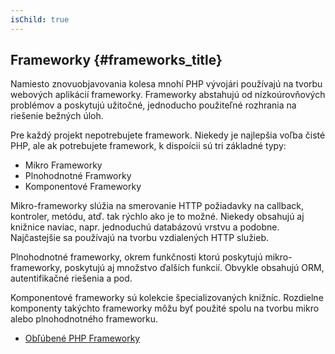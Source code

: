 ```yaml
---
isChild: true
---
```


## Frameworky {#frameworks_title}

Namiesto znovuobjavovania kolesa mnohí PHP vývojári používajú na tvorbu webových aplikácií frameworky. Frameworky abstahujú od  nízkoúrovňových problémov a poskytujú užitočné, jednoducho použiteľné rozhrania na riešenie bežných úloh.

Pre každý projekt nepotrebujete framework. Niekedy je najlepšia voľba čisté PHP, ale ak potrebujete framework, k dispoícii sú tri základné typy:

* Mikro Frameworky
* Plnohodnotné Framworky
* Komponentové Frameworky

Mikro-frameworky slúžia na smerovanie HTTP požiadavky na callback, kontroler, metódu, atď. tak rýchlo ako je to možné. Niekedy obsahujú aj knižnice naviac, napr. jednoduchú databázovú vrstvu a podobne. Najčastejšie sa používajú na tvorbu vzdialených HTTP služieb.

Plnohodnotné frameworky, okrem funkčnosti ktorú poskytujú mikro-frameworky, poskytujú aj množstvo ďalších funkcií. Obvykle obsahujú ORM, autentifikačné riešenia a pod.

Komponentové frameworky sú kolekcie špecializovaných knižníc. Rozdielne komponenty takýchto frameworky môžu byť použité spolu na tvorbu mikro alebo plnohodnotného frameworku.

* [Obľúbené PHP Frameworky](https://github.com/krnl/php-the-right-way/wiki/Frameworky)